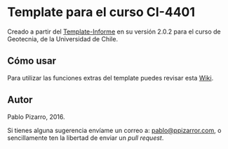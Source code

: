 ﻿# Template para el curso CI-4401

Creado a partir del <a href="https://github.com/ppizarror/Template-Informe">Template-Informe</a> en su versión 2.0.2 para el curso de Geotecnia, de la Universidad de Chile.

## Cómo usar

Para utilizar las funciones extras del template puedes revisar esta <a href="https://github.com/ppizarror/Template-Informe/wiki">Wiki</a>.

## Autor
Pablo Pizarro, 2016.

Si tienes alguna sugerencia envíame un correo a: [pablo@ppizarror.com](mailto:pablo@ppizarror.com), o sencillamente ten la libertad de enviar un _pull request_.
